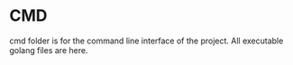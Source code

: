 # CMD

cmd folder is for the command line interface of the project. All executable golang files are here.